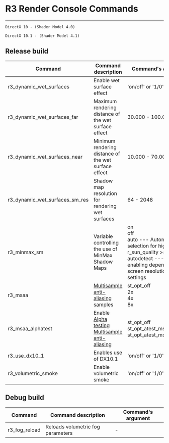 # R3 Render Console Commands

___

```admonish
DirectX 10 - (Shader Model 4.0)

DirectX 10.1 - (Shader Model 4.1)
```

## Release build

| Command | Command description | Command's argument |
|---|---|---|
| r3_dynamic_wet_surfaces | Enable wet surface effect | 'on/off' or '1/0' |
| r3_dynamic_wet_surfaces_far | Maximum rendering distance of the wet surface effect | 30.000 - 100.000 |
| r3_dynamic_wet_surfaces_near | Minimum rendering distance of the wet surface effect | 10.000 - 70.000 |
| r3_dynamic_wet_surfaces_sm_res | Shadow map resolution for rendering wet surfaces | 64 - 2048 |
| r3_minmax_sm | Variable controlling the use of MinMax Shadow Maps | on<br> off<br> auto --- Automatic selection for high settings r_sun_quality >= 3<br> autodetect --- Dynamic enabling depending on screen resolution and sun settings |
| r3_msaa | [Multisample anti-aliasing](https://en.wikipedia.org/wiki/Multisample_anti-aliasing#) samples | st_opt_off<br> 2x<br> 4x<br> 8x |
| r3_msaa_alphatest | Enable [Alpha testing Multisample anti-aliasing](https://en.wikipedia.org/wiki/Multisample_anti-aliasing#Alpha_testing)  | st_opt_off<br> st_opt_atest_msaa_dx10_0<br> st_opt_atest_msaa_dx10_1 |
| r3_use_dx10_1 | Enables use of DX10.1 | 'on/off' or '1/0' |
| r3_volumetric_smoke | Enable volumetric smoke | 'on/off' or '1/0' |

## Debug build

| Command | Command description | Command's argument |
|---|---|---|
| r3_fog_reload | Reloads volumetric fog parameters | - |
